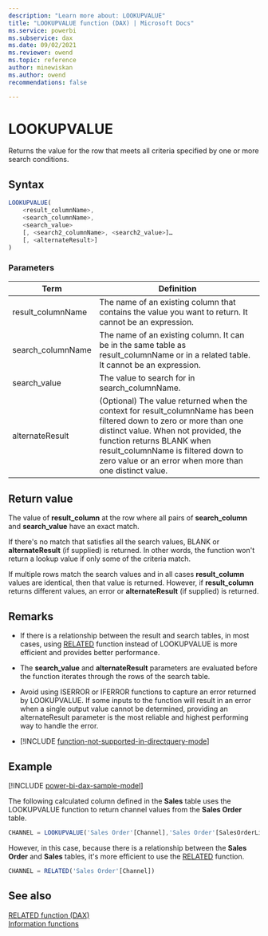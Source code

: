```yaml
---
description: "Learn more about: LOOKUPVALUE"
title: "LOOKUPVALUE function (DAX) | Microsoft Docs"
ms.service: powerbi 
ms.subservice: dax 
ms.date: 09/02/2021
ms.reviewer: owend
ms.topic: reference
author: minewiskan
ms.author: owend 
recommendations: false

---
```

# LOOKUPVALUE

Returns the value for the row that meets all criteria specified by one or more search conditions.

## Syntax

```js
LOOKUPVALUE(
    <result_columnName>,
    <search_columnName>,
    <search_value>
    [, <search2_columnName>, <search2_value>]…
    [, <alternateResult>]
)
```

### Parameters

|Term|Definition|
|--------|--------------|
| result_columnName  |  The name of an existing column that contains the value you want to return.  It cannot be an expression. |
| search_columnName  | The name of an existing column. It can be in the same table as result_columnName or in a related table. It cannot be an expression. |
| search_value | The value to search for in search_columnName. |
| alternateResult | (Optional) The value returned when the context for result_columnName has been filtered down to zero or more than one distinct value. When not provided, the function returns BLANK when result_columnName is filtered down to zero value or an error when more than one distinct value. |

## Return value

The value of **result_column** at the row where all pairs of **search_column** and **search_value** have an exact match.

If there's no match that satisfies all the search values, BLANK or **alternateResult** (if supplied) is returned. In other words, the function won't return a lookup value if only some of the criteria match.

If multiple rows match the search values and in all cases **result_column** values are identical, then that value is returned. However, if **result_column** returns different values, an error or **alternateResult** (if supplied) is returned.

## Remarks

- If there is a relationship between the result and search tables, in most cases, using [RELATED](related-function-dax.md) function instead of LOOKUPVALUE is more efficient and provides better performance.

- The **search_value** and **alternateResult** parameters are evaluated before the function iterates through the rows of the search table.

- Avoid using ISERROR or IFERROR functions to capture an error returned by LOOKUPVALUE. If some inputs to the function will result in an error when a single output value cannot be determined, providing an alternateResult parameter is the most reliable and highest performing way to handle the error.

- [!INCLUDE [function-not-supported-in-directquery-mode](includes/function-not-supported-in-directquery-mode.md)]

## Example

[!INCLUDE [power-bi-dax-sample-model](includes/power-bi-dax-sample-model.md)]

The following calculated column defined in the **Sales** table uses the LOOKUPVALUE function to return channel values from the **Sales Order** table.

```js
CHANNEL = LOOKUPVALUE('Sales Order'[Channel],'Sales Order'[SalesOrderLineKey],[SalesOrderLineKey])
```

However, in this case, because there is a relationship between the **Sales Order** and **Sales** tables, it's more efficient to use the [RELATED](related-function-dax.md) function.

```js
CHANNEL = RELATED('Sales Order'[Channel])
```

## See also

[RELATED function (DAX)](related-function-dax.md)  
[Information functions](information-functions-dax.md)  
